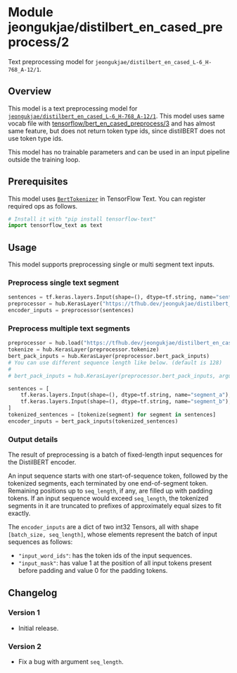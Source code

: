 # Module jeongukjae/distilbert_en_cased_preprocess/2

Text preprocessing model for `jeongukjae/distilbert_en_cased_L-6_H-768_A-12/1`.

<!-- asset-path: https://storage.googleapis.com/jeongukjae-tf-models/distilbert-update-preprocessor/distilbert_en_cased_preprocess.tar.gz -->
<!-- task: text-preprocessing -->
<!-- fine-tunable: false -->
<!-- license: apache-2.0 -->
<!-- format: saved_model_2 -->
<!-- language: en -->

## Overview

This model is a text preprocessing model for [`jeongukjae/distilbert_en_cased_L-6_H-768_A-12/1`](https://tfhub.dev/jeongukjae/distilbert_en_cased_L-6_H-768_A-12/1). This model uses same vocab file with [tensorflow/bert_en_cased_preprocess/3](https://tfhub.dev/tensorflow/bert_en_cased_preprocess/3) and has almost same feature, but does not return token type ids, since distilBERT does not use token type ids.

This model has no trainable parameters and can be used in an input pipeline outside the training loop.

## Prerequisites

This model uses [`BertTokenizer`](https://www.tensorflow.org/text/api_docs/python/text/BertTokenizer) in TensorFlow Text. You can register required ops as follows.

```python
# Install it with "pip install tensorflow-text"
import tensorflow_text as text
```

## Usage

This model supports preprocessing single or multi segment text inputs.

### Preprocess single text segment

```python
sentences = tf.keras.layers.Input(shape=(), dtype=tf.string, name="sentences")
preprocessor = hub.KerasLayer("https://tfhub.dev/jeongukjae/distilbert_en_cased_preprocess/2")
encoder_inputs = preprocessor(sentences)
```

### Preprocess multiple text segments

```python
preprocessor = hub.load("https://tfhub.dev/jeongukjae/distilbert_en_cased_preprocess/2")
tokenize = hub.KerasLayer(preprocessor.tokenize)
bert_pack_inputs = hub.KerasLayer(preprocessor.bert_pack_inputs)
# You can use different sequence length like below. (default is 128)
#
# bert_pack_inputs = hub.KerasLayer(preprocessor.bert_pack_inputs, arguments=dict(seq_length=64))

sentences = [
    tf.keras.layers.Input(shape=(), dtype=tf.string, name="segment_a"),
    tf.keras.layers.Input(shape=(), dtype=tf.string, name="segment_b"),
]
tokenized_sentences = [tokenize(segment) for segment in sentences]
encoder_inputs = bert_pack_inputs(tokenized_sentences)
```

### Output details

The result of preprocessing is a batch of fixed-length input sequences for the DistilBERT encoder.

An input sequence starts with one start-of-sequence token, followed by the tokenized segments, each terminated by one end-of-segment token. Remaining positions up to `seq_length`, if any, are filled up with padding tokens. If an input sequence would exceed `seq_length`, the tokenized segments in it are truncated to prefixes of approximately equal sizes to fit exactly.

The `encoder_inputs` are a dict of two int32 Tensors, all with shape `[batch_size, seq_length]`, whose elements represent the batch of input sequences as follows:

* `"input_word_ids"`: has the token ids of the input sequences.
* `"input_mask"`: has value 1 at the position of all input tokens present before padding and value 0 for the padding tokens.

## Changelog

### Version 1

* Initial release.

### Version 2

* Fix a bug with argument `seq_length`.
